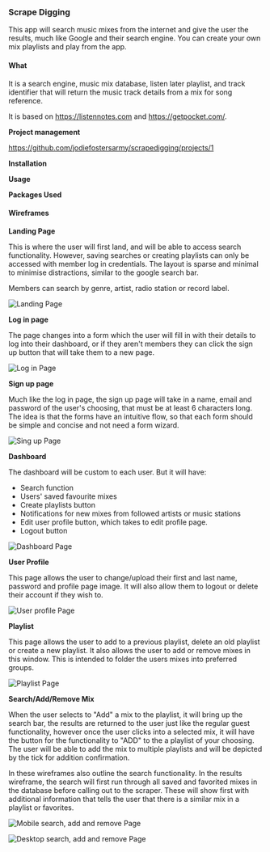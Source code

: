 ### Scrape Digging

This app will search music mixes from the internet and give the user the results, much like Google and their search engine. You can create your own mix playlists and play from the app.  

#### What
It is a search engine, music mix database, listen later playlist, and track identifier that will return the music track details from a mix for song reference.

It is based on https://listennotes.com and https://getpocket.com/. 

**Project management**  

https://github.com/jodiefostersarmy/scrapedigging/projects/1


**Installation**

**Usage**

**Packages Used**


#### Wireframes
**Landing Page**  

This is where the user will first land, and will be able to access search functionality. However, saving searches or creating playlists can only be accessed with member log in credentials. The layout is sparse and minimal to minimise distractions, similar to the google search bar. 

Members can search by genre, artist, radio station or record label.

![Landing Page](/docs/wireframes/1.png)

**Log in page**  

The page changes into a form which the user will fill in with their details to log into their dashboard, or if they aren't members they can click the sign up button that will take them to a new page.

![Log in Page](/docs/wireframes/2.png)

**Sign up page**  

Much like the log in page, the sign up page will take in a name, email and password of the user's choosing, that must be at least 6 characters long. The idea is that the forms have an intuitive flow, so that each form should be simple and concise and not need a form wizard.

![Sing up Page](/docs/wireframes/3.png)

**Dashboard**  

The dashboard will be custom to each user.
But it will have:
  - Search function
  - Users' saved favourite mixes
  - Create playlists button
  - Notifications for new mixes from followed artists or music stations
  - Edit user profile button, which takes to edit profile page.
  - Logout button

![Dashboard Page](/docs/wireframes/4.jpg)

**User Profile**

This page allows the user to change/upload their first and last name, password and profile page image. It will also allow them to logout or delete their account if they wish to. 

![User profile Page](/docs/wireframes/5.png)

**Playlist**  

This page allows the user to add to a previous playlist, delete an old playlist or create a new playlist. It also allows the user to add or remove mixes in this window. This is intended to folder the users mixes into preferred groups.

![Playlist Page](/docs/wireframes/6.jpg)

**Search/Add/Remove Mix**

When the user selects to "Add" a mix to the playlist, it will bring up the search bar, the results are returned to the user just like the regular guest functionality, however once the user clicks into a selected mix, it will have the button for the functionality to "ADD" to the a playlist of your choosing. The user will be able to add the mix to multiple playlists and will be depicted by the tick for addition confirmation.

In these wireframes also outline the search functionality. In the results wireframe, the search will first run through all saved and favorited mixes in the database before calling out to the scraper. These will show first with additional information that tells the user that there is a similar mix in a playlist or favorites.

![Mobile search, add and remove Page](/docs/wireframes/7.jpg)

![Desktop search, add and remove Page](/docs/wireframes/8.jpg)



